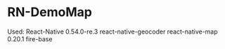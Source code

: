 # RN-DemoMap

Used:
React-Native 0.54.0-re.3
react-native-geocoder 
react-native-map 0.20.1
fire-base
